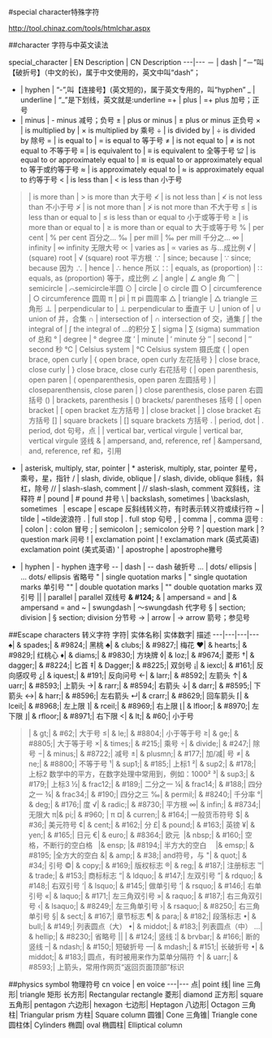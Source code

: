 #special character特殊字符

http://tool.chinaz.com/tools/htmlchar.aspx

##character 字符与中英文读法

special_character | EN Description | CN Description
---|---
－ |	dash |	“－”叫【破折号】（中文的长)，属于中文使用的，英文中叫“dash”；
- |	hyphen |	“-”,叫【连接号】(英文短的)，属于英文专用的，叫“hyphen”
_ |	underline |	“_”是下划线，英文就是:underline
=+ |	plus |	=+ plus 加号；正号
- |	minus |	- minus 减号；负号
± |	plus or minus |	± plus or minus 正负号
× |	is multiplied by  |	× is multiplied by 乘号
÷ |	is divided by |	÷ is divided by 除号
= |	is equal to  |	= is equal to 等于号
≠ |	is not equal to |	≠ is not equal to 不等于号
≡ |	is equivalent to |	≡ is equivalent to 全等于号
≌ |	is equal to or approximately equal to |	≌ is equal to or approximately equal to 等于或约等于号
≈ |	is approximately equal to |	≈ is approximately equal to 约等于号
< |	is less than  |	< is less than 小于号
> |	is more than |	> is more than 大于号
≮ |	is not less than |	≮ is not less than 不小于号
≯ |	is not more than |	≯ is not more than 不大于号
≤ |	is less than or equal to |	≤ is less than or equal to 小于或等于号
≥ |	is more than or equal to |	≥ is more than or equal to 大于或等于号
% |	per cent |	% per cent 百分之...
‰ |	per mill |	‰ per mill 千分之...
∞ |	infinity |	∞ infinity 无限大号
∝ |	varies as |	∝ varies as 与...成比例
√ |	(square) root |	√ (square) root 平方根
∵ |	since; because |	∵ since; because 因为
∴ |	hence |	∴ hence 所以
∷ |	equals, as (proportion) |	∷ equals, as (proportion) 等于，成比例
∠ |	angle |	∠ angle 角
⌒ |	semicircle |	⌒semicircle半圆
⊙ |	circle |	⊙ circle 圆
○ |	circumference |	○ circumference 圆周
π |	pi |	π pi 圆周率
△ |	triangle |	△ triangle 三角形
⊥ |	perpendicular to |	⊥ perpendicular to 垂直于
∪ |	union of |	∪ union of 并，合集
∩ |	intersection of |	∩ intersection of 交，通集
∫ |	the integral of |	∫ the integral of ...的积分
∑ |	sigma  |	∑ (sigma) summation of 总和
° |	degree |	° degree 度
′ |	minute |	′ minute 分
″ |	second |	″ second 秒
℃ |	Celsius system |	℃ Celsius system 摄氏度
{ |	open brace, open curly |	{ open brace, open curly 左花括号
} |	close brace, close curly |	} close brace, close curly 右花括号
( |	open parenthesis, open paren |	( openparenthesis, open paren 左圆括号
) |	closeparenthensis, close paren |	) close parenthesis, close paren 右圆括号
() |	brackets, parenthesis |	() brackets/ parentheses 括号
[ |	open bracket |	[ open bracket 左方括号
] |	close bracket |	] close bracket 右方括号
[] |	square brackets |	[] square brackets 方括号
. |	period, dot |	. period, dot 句号，点
&#124; |	vertical bar, vertical virgule |  vertical bar, vertical virgule 竖线
& |	ampersand, and, reference, ref |	&ampersand, and, reference, ref 和，引用
* |	asterisk, multiply, star, pointer |	* asterisk, multiply, star, pointer 星号，乘号，星，指针
/ |	slash, divide, oblique |	/ slash, divide, oblique 斜线，斜杠，除号
// |	slash-slash, comment |	// slash-slash, comment 双斜线，注释符
\# |	pound |	# pound 井号
\ |	backslash, sometimes |	\backslash, sometimes
&nbsp; |	escape |	escape 反斜线转义符，有时表示转义符或续行符
~ |	tilde |	~tilde波浪符
. |	full stop |	. full stop 句号
, |	comma |	, comma 逗号
: |	colon |	: colon 冒号
; |	semicolon |	; semicolon 分号
? |	question mark |	? question mark 问号
! |	exclamation point |	! exclamation mark (英式英语) exclamation point (美式英语)
' |	apostrophe |	apostrophe撇号
- |	hyphen |	- hyphen 连字号
-- |	dash |	-- dash 破折号
... |	dots/ ellipsis |	... dots/ ellipsis 省略号
" |	single quotation marks |	" single quotation marks 单引号
"" |	double quotation marks |	"" double quotation marks 双引号
&#124;&#124; |	parallel | parallel 双线号 **& #124;**
& |	ampersand = and |	& ampersand = and
~ |	swungdash |	～swungdash 代字号
§ |	section; division |	§ section; division 分节号
→ |	arrow |	→ arrow 箭号；参见号

##Escape characters 转义字符
字符| 实体名称| 实体数字| 描述
---|---|---|---
♠| & spades;| & #9824;| 黑桃
♣| & clubs;| & #9827;| 梅花
♥| & hearts;| & #9829;| 红桃心
♦| & diams;| & #9830;| 方块牌
◊| & loz;| & #9674;| 菱形
†| & dagger;| & #8224;| 匕首
‡| & Dagger;| & #8225;| 双剑号
¡| & iexcl;| & #161;| 反向感叹号
¿| & iquest;| & #191;| 反向问号
←| & larr;| & #8592;| 左箭头
↑| & uarr;| & #8593;| 上箭头
→| & rarr;| & #8594;| 右箭头
↓| & darr;| & #8595;| 下箭头
↔| & harr;| & #8596;| 左右箭头
↵| & crarr;| & #8629;| 回车箭头
⌈| & lceil;| & #8968;| 左上限
⌉| & rceil;| & #8969;| 右上限
⌊| & lfloor;| & #8970;| 左下限
⌋| & rfloor;| & #8971;| 右下限
<| & lt;| & #60;| 小于号
>| & gt;| & #62;| 大于号
≤| & le;| & #8804;| 小于等于号
≥| & ge;| & #8805;| 大于等于号
×| & times;| & #215;| 乘号
÷| & divide;| & #247;| 除号
−| & minus;| & #8722;| 减号
±| & plusmn;| & #177;| 加/减| 号
≠| & ne;| & #8800;| 不等于号
¹| & sup1;| & #185;| 上标1
²| & sup2;| & #178;| 上标2 数学中的平方，在数字处理中常用到，例如：1000²
³| & sup3;| & #179;| 上标3
½| & frac12;| & #189;| 二分之一
¼| & frac14;| & #188;| 四分之一
¾| & frac34;| & #190;| 四分之三
‰| & permil;| & #8240;| 千分率
°| & deg;| & #176;| 度
√| & radic;| & #8730;| 平方根
∞| & infin;| & #8734;| 无限大
π|& pi;| & #960; | π
¤| & curren;| & #164;| 一般货币符号
$| & #36;| 美元符号
¢| & cent;| & #162;| 分
£| & pound;| & #163;| 英镑
¥| & yen;| & #165;| 日元
€| & euro;| & #8364;| 欧元
&nbsp;|& nbsp;| & #160;| 空格，不断行的空白格
&ensp;|& ensp; |& #8194;| 半方大的空白
&emsp;|& emsp;| & #8195; |全方大的空白
&| & amp;| & #38;| and符号，与
"| & quot;| & #34;| 引号
©| & copy;| & #169;| 版权标志
®| & reg;| & #187;| 注册标志
™| & trade;| & #153;| 商标标志
“| & ldquo;| & #147;| 左双引号
”| & rdquo;| & #148;| 右双引号
‘| & lsquo;| & #145;| 做单引号
’| & rsquo;| & #146;| 右单引号
«| & laquo;| & #171;| 左三角双引号
»| & raquo;| & #187;| 右三角双引号
‹| & lsaquo;| & #8249;| 左三角单引号
›| & rsaquo;| & #8250;| 右三角单引号
§| & sect;| & #167;| 章节标志
¶| & para;| & #182;| 段落标志
•| & bull;| & #149;| 列表圆点（大）
•| & middot;| & #183;| 列表圆点（中）
…| & hellip;| & #8230;| 省略号
&#124;| | & #124;| 竖线
&#166;| & brvbar;| & #166;| 断的竖线
–| & ndash;| & #150;| 短破折号
—| & mdash;| & #151;| 长破折号
•| & middot;| & #183;| 圆点，有时被用来作为菜单分隔符
↑| & uarr;| & #8593;| 上箭头，常用作网页“返回页面顶部”标识

##physics symbol 物理符号
cn voice | en voice
---|---
点| point
线| line
三角形| triangle
矩形 长方形| Rectangular rectangle
菱形| diamond
正方形| square
五角形| pentagon
六边形| hexagon
七边形| Heptagon
八边形| Octagon
三角柱| Triangular prism
方柱| Square column
圆锥| Cone
三角锥| Triangle cone
圆柱体| Cylinders
椭圆| oval
椭圆柱| Elliptical column